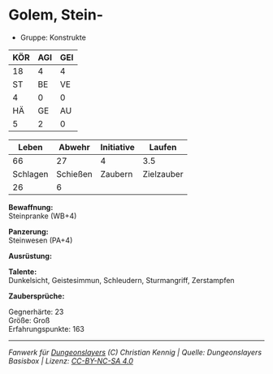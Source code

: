 # Golem, Stein-  
- Gruppe: Konstrukte  

| KÖR | AGI | GEI |  
| --- | --- | --- |  
| 18  | 4   | 4   |
| ST  | BE  | VE  |  
| 4   | 0   | 0   |
| HÄ  | GE  | AU  |  
| 5   | 2   | 0   |


| Leben    | Abwehr   | Initiative | Laufen     |
| -------- | -------- | ---------- | ---------- |
| 66       | 27       | 4          | 3.5        |
| Schlagen | Schießen | Zaubern    | Zielzauber |
| 26       | 6        |            |            |

**Bewaffnung:**  
Steinpranke (WB+4)

**Panzerung:**  
Steinwesen (PA+4)

**Ausrüstung:**  


**Talente:**  
Dunkelsicht, Geistesimmun, Schleudern, Sturmangriff, Zerstampfen

**Zaubersprüche:**  


Gegnerhärte: 23  
Größe: Groß  
Erfahrungspunkte: 163  



___
*Fanwerk für [Dungeonslayers](https://www.dungeonslayers.net/) (C) Christian Kennig | Quelle: Dungeonslayers Basisbox | Lizenz: [CC-BY-NC-SA 4.0](https://creativecommons.org/licenses/by-nc-sa/4.0/deed.de)*